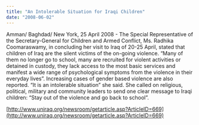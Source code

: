 ```yaml
---
title: "An Intolerable Situation for Iraqi Children"
date: "2008-06-02"
---
```


Amman/ Baghdad/ New York, 25 April 2008 - The Special Representative of the Secretary-General for Children and Armed Conflict, Ms. Radhika Coomaraswamy, in concluding her visit to Iraq of 20-25 April, stated that children of Iraq are the silent victims of the on-going violence. “Many of them no longer go to school, many are recruited for violent activities or detained in custody, they lack access to the most basic services and manifest a wide range of psychological symptoms from the violence in their everyday lives”. Increasing cases of gender based violence are also reported. “It is an intolerable situation” she said. She called on religious, political, military and community leaders to send one clear message to Iraqi children: “Stay out of the violence and go back to school”.

[http://www.uniraq.org/newsroom/getarticle.asp?ArticleID=669](http://www.uniraq.org/newsroom/getarticle.asp?ArticleID=669)
